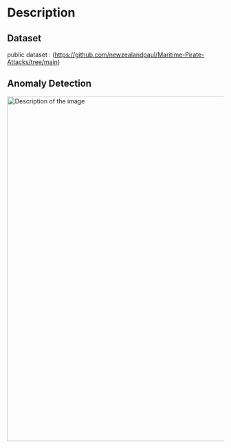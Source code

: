 # Description 
## Dataset
public dataset : (https://github.com/newzealandpaul/Maritime-Pirate-Attacks/tree/main)
## Anomaly Detection
<img source = "output.png" alt="Description of the image" width="800" height="auto">
